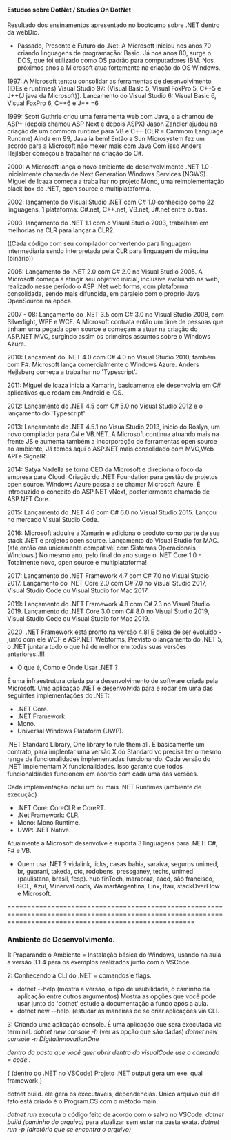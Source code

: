 #### Estudos sobre DotNet / Studies On DotNet

Resultado dos ensinamentos apresentado no bootcamp sobre .NET dentro da webDio.

- Passado, Presente e Futuro do .Net: A Microsoft iniciou nos anos 70 criando linguagens de programação: Basic. Já nos anos 80, surge o DOS, que foi utilizado como OS padrão para computadores IBM. Nos próximos anos a Microsoft atua fortemente na criação do OS Windows. 

1997: A Microsoft tentou consolidar as ferramentas de desenvolvimento (IDEs e runtimes)
Visual Studio 97: {Visual Basic 5, Visual FoxPro 5, C++5 e J++(J java da Microsoft)}. 
Lancamento do Visual Studio 6: Visual Basic 6, Visual FoxPro 6, C++6 e J++ =6 

1999: Scott Guthrie criou uma ferramenta web com Java, e a chamou de ASP+ (depois chamou ASP Next e depois ASPX) Jason Zandler ajudou na criação de um commom runtime para VB e C++ (CLR = Cammom Language Runtime) 
Ainda em 99, Java ia bem! Então a Sun Microsystem fez um acordo para a Microsoft não mexer mais com Java Com isso Anders Hejlsber começou a trabalhar na criação do C#. 

2000: A Microsoft lança o novo ambiente de desenvolvimento .NET 1.0 - inicialmente chamado de Next Generation Windows Services (NGWS). Miguel de Icaza começa a trabalhar no projeto Mono, uma reimplementação black box do .NET, open source e multiplataforma. 

2002: lançamento do Visual Studio .NET com C# 1.0 conhecido como 22 linguagens, 1 plataforma: C#.net, C++.net, VB.net, J#.net entre outras. 

2003: lançamento do .NET 1.1 com o Visual Studio 2003, trabalham em melhorias na CLR para lançar a CLR2. 

((Cada código com seu compilador convertendo para linguagem intermediaria sendo interpretada pela CLR para linguagem de máquina (binário))

2005: Lançamento do .NET 2.0 com C# 2.0 no Visual Studio 2005. A Microsoft começa a atingir seu objetivo inicial, inclusive evoluindo na web, realizado nesse período o ASP .Net web forms, com plataforma consolidada, sendo mais difundida, em paralelo com o próprio Java OpenSource na epóca. 

2007 - 08: Lançamento do .NET 3.5 com C# 3.0 no Visual Studio 2008, com Silverlight, WPF e WCF. A Microsoft contrata então um time de pessoas que tinham uma pegada open source e começam a atuar na criação do ASP.NET MVC, surgindo assim os primeiros assuntos sobre o Windows Azure. 

2010: Lançament do .NET 4.0 com C# 4.0 no Visual Studio 2010, também com F#. Microsoft lança comercialmente o Windows Azure. Anders Hejlsberg começa a trabalhar no 'Typescript'. 

2011: Miguel de Icaza inicia a Xamarin, basicamente ele desenvolvia em C# aplicativos que rodam em Android e iOS. 

2012: Lançamento do .NET 4.5 com C# 5.0 no Visual Studio 2012 e o lançamento do 'Typescript'

2013: Lançamento do .NET 4.5.1 no VisualStudio 2013, inicio do Roslyn, um novo compilador para C# e VB.NET. A Microsoft continua atuando mais na frente JS e aumenta também a incorporação de ferramentas open source ao ambiente, Já temos aqui o ASP.NET mais consolidado com MVC,Web API e SignaIR. 
 
2014: Satya Nadella se torna CEO da Microsoft e direciona o foco da empresa para Cloud. Criação do .NET Foundation para gestão de projetos open source. Windows Azure passa a se chamar Microsoft Azure. É introduzido o conceito do ASP.NET vNext, posteriormente chamado de ASP.NET Core. 

2015: Lançamento do .NET 4.6 com C# 6.0 no Visual Studio 2015. Lançou no mercado Visual Studio Code. 

2016: Microsoft adquire a Xamarin e adiciona o produto como parte de sua stack .NET e projetos open source. Lançamento do Visual Studio for MAC. (até então era unicamente compativél com Sistemas Operacionais Windows.) No mesmo ano, pelo final do ano surge o .NET Core 1.0 - Totalmente novo, open source e multiplataforma! 

2017: Lançamento do .NET Framework 4.7 com C# 7.0 no Visual Studio 2017. Lançamento do .NET Core 2.0 com C# 7.0 no Visual Studio 2017, Visual Studio Code ou Visual Studio for Mac 2017. 

2019: Lançamento do .NET Framework 4.8 com C# 7.3 no Visual Studio 2019. Lançamento do .NET Core 3.0 com C# 8.0 no Visual Studio 2019, Visual Studio Code ou Visual Studio for Mac 2019. 

2020: .NET Framework está pronto na versão 4.8! E deixa de ser evoluído - junto com ele WCF e ASP.NET Webforms, Previsto o lançamento do .NET 5, o .NET juntara tudo o que há de melhor em todas suas versões anteriores..!!!

- O que é, Como e Onde Usar .NET ?

É uma infraestrutura criada para desenvolvimento de software criada pela Microsoft. Uma aplicação .NET é desenvolvida para e rodar em uma das seguintes implementações do .NET: 
- .NET Core.
- .NET Framework.
- Mono.
- Universal Windows Plataform (UWP). 

.NET Standard Library, One library to rule them all. É básicamente um contrato, para implentar uma versão X do Standard vc precisa ter o mesmo range de funcionalidades implementadas funcionando. Cada versão do .NET implementam X funcionalidades. Isso garante que todos funcionaldiades funcionem em acordo com cada uma das versões. 

Cada implementação inclui um ou mais .NET Runtimes (ambiente de execução)
- .NET Core: CoreCLR e CoreRT.
- .Net Framework: CLR. 
- Mono: Mono Runtime.
- UWP: .NET Native. 

Atualmente a Microsoft desenvolve e suporta 3 linguagens para .NET: C#, F# e VB. 

- Quem usa .NET ?
vidalink, licks, casas bahia, saraiva, seguros unimed, br, guarani, takeda, ctc, rodobens, pressganey, techs, unimed (paulistana, brasil, fesp).
hub finTech, marabraz, aacd, são francisco, GOL, Azul, MinervaFoods, WalmartArgentina, Linx, Itau, stackOverFlow e Microsoft.

===========================================================================================================================================================

### Ambiente de Desenvolvimento. 

1: Praparando o Ambiente = Instalação básica do Windows, usando na aula a versão 3.1.4 para os exemplos realizados junto com o VSCode. 

2: Conhecendo a CLI do .NET = comandos e flags. 
* dotnet --help 
(mostra a versão, o tipo de usubilidade, o caminho da aplicação entre outros argumentos) 
Mostra as opções que você pode usar junto do 'dotnet' estude a documentação a fundo após a aula.
* dotnet new --help. (estudar as maneiras de se criar aplicações via CLI.

3: Criando uma aplicação console.
É uma aplicação que será executada via terminal. 
*dotnet new console -h* (ver as opção que são dadas)
*dotnet new console -n DigitalInnovationOne* 

*dentro da pasta que você quer abrir dentro do visualCode use o comando = code .*

{ 
(dentro do .NET no VSCode)
Projeto .NET
output gera um exe. 
qual framework
} 

dotnet build. ele gera os executaveis, dependencias. Unico arquivo que de fato está criado é o Program.CS com o método main. 

*dotnet run* executa o código feito de acordo com o salvo no VSCode.
*dotnet build (caminho do arquivo)* para atualizar sem estar na pasta exata.
*dotnet run -p (diretório que se encontra o arquivo)*
